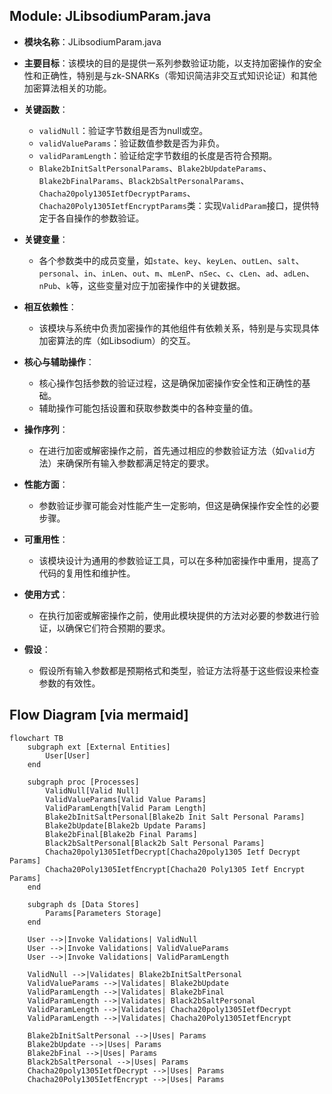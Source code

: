 ## Module: JLibsodiumParam.java
- **模块名称**：JLibsodiumParam.java

- **主要目标**：该模块的目的是提供一系列参数验证功能，以支持加密操作的安全性和正确性，特别是与zk-SNARKs（零知识简洁非交互式知识论证）和其他加密算法相关的功能。

- **关键函数**：
   - `validNull`：验证字节数组是否为null或空。
   - `validValueParams`：验证数值参数是否为非负。
   - `validParamLength`：验证给定字节数组的长度是否符合预期。
   - `Blake2bInitSaltPersonalParams`、`Blake2bUpdateParams`、`Blake2bFinalParams`、`Black2bSaltPersonalParams`、`Chacha20poly1305IetfDecryptParams`、`Chacha20Poly1305IetfEncryptParams`类：实现`ValidParam`接口，提供特定于各自操作的参数验证。

- **关键变量**：
   - 各个参数类中的成员变量，如`state`、`key`、`keyLen`、`outLen`、`salt`、`personal`、`in`、`inLen`、`out`、`m`、`mLenP`、`nSec`、`c`、`cLen`、`ad`、`adLen`、`nPub`、`k`等，这些变量对应于加密操作中的关键数据。

- **相互依赖性**：
   - 该模块与系统中负责加密操作的其他组件有依赖关系，特别是与实现具体加密算法的库（如Libsodium）的交互。

- **核心与辅助操作**：
   - 核心操作包括参数的验证过程，这是确保加密操作安全性和正确性的基础。
   - 辅助操作可能包括设置和获取参数类中的各种变量的值。

- **操作序列**：
   - 在进行加密或解密操作之前，首先通过相应的参数验证方法（如`valid`方法）来确保所有输入参数都满足特定的要求。

- **性能方面**：
   - 参数验证步骤可能会对性能产生一定影响，但这是确保操作安全性的必要步骤。

- **可重用性**：
   - 该模块设计为通用的参数验证工具，可以在多种加密操作中重用，提高了代码的复用性和维护性。

- **使用方式**：
   - 在执行加密或解密操作之前，使用此模块提供的方法对必要的参数进行验证，以确保它们符合预期的要求。

- **假设**：
   - 假设所有输入参数都是预期格式和类型，验证方法将基于这些假设来检查参数的有效性。
## Flow Diagram [via mermaid]
```mermaid
flowchart TB
    subgraph ext [External Entities]
        User[User]
    end

    subgraph proc [Processes]
        ValidNull[Valid Null]
        ValidValueParams[Valid Value Params]
        ValidParamLength[Valid Param Length]
        Blake2bInitSaltPersonal[Blake2b Init Salt Personal Params]
        Blake2bUpdate[Blake2b Update Params]
        Blake2bFinal[Blake2b Final Params]
        Black2bSaltPersonal[Black2b Salt Personal Params]
        Chacha20poly1305IetfDecrypt[Chacha20poly1305 Ietf Decrypt Params]
        Chacha20Poly1305IetfEncrypt[Chacha20 Poly1305 Ietf Encrypt Params]
    end

    subgraph ds [Data Stores]
        Params[Parameters Storage]
    end

    User -->|Invoke Validations| ValidNull
    User -->|Invoke Validations| ValidValueParams
    User -->|Invoke Validations| ValidParamLength

    ValidNull -->|Validates| Blake2bInitSaltPersonal
    ValidValueParams -->|Validates| Blake2bUpdate
    ValidParamLength -->|Validates| Blake2bFinal
    ValidParamLength -->|Validates| Black2bSaltPersonal
    ValidParamLength -->|Validates| Chacha20poly1305IetfDecrypt
    ValidParamLength -->|Validates| Chacha20Poly1305IetfEncrypt

    Blake2bInitSaltPersonal -->|Uses| Params
    Blake2bUpdate -->|Uses| Params
    Blake2bFinal -->|Uses| Params
    Black2bSaltPersonal -->|Uses| Params
    Chacha20poly1305IetfDecrypt -->|Uses| Params
    Chacha20Poly1305IetfEncrypt -->|Uses| Params
```
